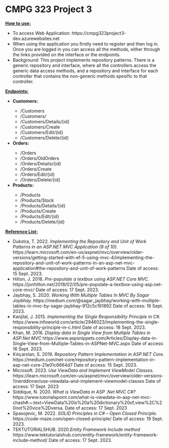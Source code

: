 # CMPG 323 Project 3

**<ins>How to use:</ins>**<br/>
<ul>
  <li>To access Web Application: https://cmpg323project3-dev.azurewebsites.net</li>
  <li>When using the application you firstly need to register and then log in. Once you are logged in you can access all the methods, either through the links provided on the interface or the endpoints.</li>
  <li>Background: This project implements repository patterns. There is a generic repository and interface, where all the controllers access the generic data access methods, and a repository and interface for each controller that contains the non-generic methods spesific to that controller.</li>
</ul>

**<ins>Endpoints:</ins>**
<ul>
  <li><strong>Customers:</strong></li>
  <ul>
    <li>/Customers</li>
    <li>/Customers/</li>
    <li>/Customers/Details/{id}</li>
    <li>/Customers/Create</li>
    <li>/Customers/Edit/{id}</li>
    <li>/Customers/Delete/{id}</li>
  </ul>
  <li><strong>Orders:</strong></li>
  <ul>
    <li>/Orders</li>
    <li>/Orders/OldOrders</li>
    <li>/Orders/Details/{id}</li>
    <li>/Orders/Create</li>
    <li>/Orders/Edit/{id}</li>
    <li>/Orders/Delete/{id}</li>
  </ul>
  <li><strong>Products:</strong></li>
  <ul>
    <li>/Products</li>
    <li>/Products/Stock</li>
    <li>/Products/Details/{id}</li>
    <li>/Products/Create</li>
    <li>/Products/Edit/{id}</li>
    <li>/Products/Delete/{id}</li>
  </ul>
</ul>


**<ins>Reference List:</ins>**
<ul>
  <li> Dukstra, T. 2022. <em>Implementing the Repository and Unit of Work Patterns in an ASP.NET MVC Application (9 of 10).</em> https://learn.microsoft.com/en-us/aspnet/mvc/overview/older-versions/getting-started-with-ef-5-using-mvc-4/implementing-the-repository-and-unit-of-work-patterns-in-an-asp-net-mvc-application#the-repository-and-unit-of-work-patterns Date of access: 15 Sept. 2023.</li>
  <li>Hilton, J. 2018. <em>Pre-populate a textbox using ASP.NET Core MVC. </em> https://jonhilton.net/2018/02/05/pre-populate-a-textbox-using-asp.net-core-mvc/ Date of access: 17 Sept. 2023.</li>
  <li> Jaybhay, S. 2020. <em>Working With Multiple Tables In MVC By Sagar Jaybhay. </em> https://medium.com/@sagar_jaybhay/working-with-multiple-tables-in-mvc-by-sagar-jaybhay-912c5c161892 Date of access: 16 Sept. 2023. </li>
  <li> Kanjilal, J. 2015. <em> Implementing the Single Responsibility Principle in C#. </em> https://www.infoworld.com/article/2946023/implementing-the-single-responsibility-principle-in-c.html Date of access: 18 Sept. 2023.</li>
  <li> Khan, M. 2016. <em> Display data in Single View from Multiple Tables in ASP.Net MVC</em> https://www.aspsnippets.com/Articles/Display-data-in-Single-View-from-Multiple-Tables-in-ASPNet-MVC.aspx Date of access: 16 Sept. 2023.</li>
  <li> Kılıçarslan, S. 2019. <em>Repository Pattern Implementation in ASP.NET Core. </em> https://medium.com/net-core/repository-pattern-implementation-in-asp-net-core-21e01c6664d7 Date of access: 15 Sept. 2023.</li>
  <li> Microsoft. 2023. <em>Use ViewData and Implement ViewModel Classes. </em> https://learn.microsoft.com/en-us/aspnet/mvc/overview/older-versions-1/nerddinner/use-viewdata-and-implement-viewmodel-classes Date of access: 17 Sept. 2023</li>
  <li> Siddique, N. 2020. <em>What is ViewData in ASP .Net MVC C#?</em> https://www.tutorialspoint.com/what-is-viewdata-in-asp-net-mvc-chash#:~:text=ViewData%20is%20a%20dictionary%20of,view%2C%20not%20vice%2Dversa. Date of access: 17 Sept. 2023</li>
  <li>Spasojevic, M. 2022. <em>SOLID Principles in C# – Open Closed Principle. </em> https://code-maze.com/open-closed-principle/ Date of access: 19 Sept. 2023.</li>
  <li> TEKTUTORIALSHUB. 2020.<em>Entity Framework Include method</em> https://www.tektutorialshub.com/entity-framework/entity-framework-include-method/ Date of access: 17 Sept. 2023.</li>
</ul>

